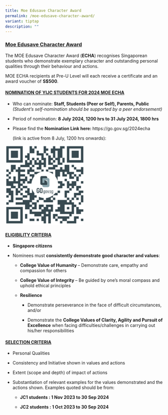 ```yaml
---
title: Moe Edusave Character Award
permalink: /moe-edusave-character-award/
variant: tiptap
description: ""
---
```

<h3><strong><u>Moe Edusave Character Award</u></strong></h3>
<p>The MOE Edusave Character Award (<strong>ECHA</strong>) recognises Singaporean
students who demonstrate exemplary character and outstanding personal qualities
through their behaviour and actions.</p>
<p>MOE ECHA recipients at Pre-U Level will each receive a certificate and
an award voucher of <strong>S$500</strong>.</p>
<h4><strong><u>NOMINATION OF YIJC STUDENTS FOR 2024 MOE ECHA</u></strong></h4>
<ul data-tight="true" class="tight">
<li>
<p>Who can nominate: <strong>Staff, Students (Peer or Self), Parents, Public </strong><em>(Student’s self-nomination should be supported by a peer endorsement)</em>
</p>
</li>
<li>
<p>Period of nomination: <strong>8 July 2024, 1200 hrs to 31 July 2024, 1800 hrs</strong>
</p>
</li>
<li>
<p>Please find the <strong>Nomination Link here: </strong><a rel="noopener noreferrer nofollow" target="_blank">https://go.gov.sg/2024echa</a>
</p>
<p>(link is active from 8 July, 1200 hrs onwards):</p>
</li>
</ul><a class="isomer-image-wrapper" href="https://go.gov.sg/2024echa"><img style="width: 50%;" height="auto" width="100%" alt="" src="/images/2024 Images/echa_qr_code.png"></a>
<h4><strong><u>ELIGIBILITY CRITERIA</u></strong></h4>
<ul data-tight="true" class="tight">
<li>
<p><strong>Singapore citizens</strong>
</p>
</li>
<li>
<p>Nominees must <strong>consistently demonstrate good character and values</strong>:</p>
<ul data-tight="true" class="tight">
<li>
<p><strong>College Value of Humanity </strong>– Demonstrate care, empathy
and compassion for others</p>
</li>
<li>
<p><strong>College Value of Integrity </strong>– Be guided by one’s moral
compass and uphold ethical principles</p>
</li>
<li>
<p><strong>Resilience&nbsp;</strong>
</p>
<ul data-tight="true" class="tight">
<li>
<p>Demonstrate perseverance in the face of difficult circumstances, and/or</p>
</li>
<li>
<p>Demonstrate the <strong>College Values of Clarity, Agility and Pursuit of Excellence</strong> when
facing difficulties/challenges in carrying out his/her responsibilities</p>
</li>
</ul>
</li>
</ul>
</li>
</ul>
<h4><strong><u>SELECTION CRITERIA</u></strong></h4>
<ul data-tight="true" class="tight">
<li>
<p>Personal Qualities</p>
</li>
<li>
<p>Consistency and Initiative shown in values and actions</p>
</li>
<li>
<p>Extent (scope and depth) of impact of actions</p>
</li>
<li>
<p>Substantiation of relevant examples for the values demonstrated and the
actions shown. Examples quoted should be from:</p>
<ul data-tight="true" class="tight">
<li>
<p><strong>JC1 students : 1 Nov 2023 to 30 Sep 2024</strong>
</p>
</li>
<li>
<p><strong>JC2 students : 1 Oct 2023 to 30 Sep 2024</strong>
</p>
</li>
</ul>
</li>
</ul>
<p></p>